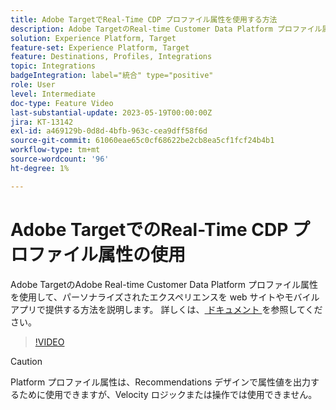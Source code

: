 ```yaml
---
title: Adobe TargetでReal-Time CDP プロファイル属性を使用する方法
description: Adobe TargetのReal-time Customer Data Platform プロファイル属性を使用して、パーソナライズされたエクスペリエンスを web サイトやモバイルアプリで提供する方法を説明します。
solution: Experience Platform, Target
feature-set: Experience Platform, Target
feature: Destinations, Profiles, Integrations
topic: Integrations
badgeIntegration: label="統合" type="positive"
role: User
level: Intermediate
doc-type: Feature Video
last-substantial-update: 2023-05-19T00:00:00Z
jira: KT-13142
exl-id: a469129b-0d8d-4bfb-963c-cea9dff58f6d
source-git-commit: 61060eae65c0cf68622be2cb8ea5cf1fcf24b4b1
workflow-type: tm+mt
source-wordcount: '96'
ht-degree: 1%

---
```


# Adobe TargetでのReal-Time CDP プロファイル属性の使用

Adobe TargetのAdobe Real-time Customer Data Platform プロファイル属性を使用して、パーソナライズされたエクスペリエンスを web サイトやモバイルアプリで提供する方法を説明します。 詳しくは、[ ドキュメント ](https://experienceleague.adobe.com/docs/target/using/integrate/integrating-with-rtcdp.html) を参照してください。

>[!VIDEO](https://video.tv.adobe.com/v/3419318/?learn=on)

>[!CAUTION]
>
>Platform プロファイル属性は、Recommendations デザインで属性値を出力するために使用できますが、Velocity ロジックまたは操作では使用できません。
